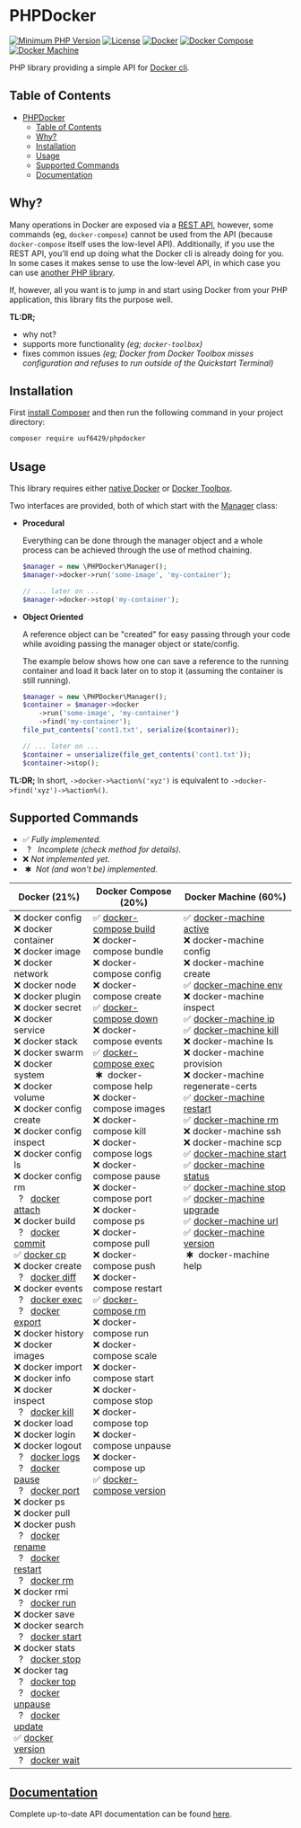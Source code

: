 <!-- This file is generated automatically and any changes will be overwritten! -->

# PHPDocker

[![Minimum PHP Version](https://img.shields.io/badge/php-%3E%3D%205.6-8892BF.svg)](https://php.net/)
[![License](https://img.shields.io/badge/license-MIT-blue.svg)](https://raw.githubusercontent.com/uuf6429/rune/master/LICENSE)
[![Docker](https://img.shields.io/badge/d-21%25-0db7ed.svg)](#supported-commands)
[![Docker Compose](https://img.shields.io/badge/c-20%25-0db7ed.svg)](#supported-commands)
[![Docker Machine](https://img.shields.io/badge/m-60%25-0db7ed.svg)](#supported-commands)

PHP library providing a simple API for [Docker cli](https://docs.docker.com/engine/reference/commandline/cli/).

## Table of Contents

- [PHPDocker](#phpdocker)
  - [Table of Contents](#table-of-contents)
  - [Why?](#why)
  - [Installation](#installation)
  - [Usage](#usage)
  - [Supported Commands](#supported-commands)
  - [Documentation](#documentation)

## Why?

Many operations in Docker are exposed via a [REST API](https://docs.docker.com/engine/api/latest/), however, some commands (eg, `docker-compose`) cannot be used from the API (because `docker-compose` itself uses the low-level API).
Additionally, if you use the REST API, you'll end up doing what the Docker cli is already doing for you.
In some cases it makes sense to use the low-level API, in which case you can use [another PHP library](https://github.com/docker-php/docker-php).

If, however, all you want is to jump in and start using Docker from your PHP application, this library fits the purpose well.

**TL:DR;**
- why not?
- supports more functionality _(eg; `docker-toolbox`)_
- fixes common issues _(eg; Docker from Docker Toolbox misses configuration and refuses to run outside of the Quickstart Terminal)_

## Installation

First [install Composer](https://getcomposer.org/download/) and then run the following command in your project directory:

```bash
composer require uuf6429/phpdocker
```

## Usage

This library requires either [native Docker](https://www.docker.com/community-edition#download) or [Docker Toolbox](https://docs.docker.com/toolbox/overview/).

Two interfaces are provided, both of which start with the [Manager](/DOCS.md#phpdockermanager) class:

- **Procedural**

  Everything can be done through the manager object and a whole process can be achieved through the use of method chaining.

  ```php
  $manager = new \PHPDocker\Manager();
  $manager->docker->run('some-image', 'my-container');

  // ... later on ...
  $manager->docker->stop('my-container');
  ```

- **Object Oriented**

  A reference object can be "created" for easy passing through your code while avoiding passing the manager object or state/config.

  The example below shows how one can save a reference to the running container and load it back later on to stop it (assuming the container is still running).

  ```php
  $manager = new \PHPDocker\Manager();
  $container = $manager->docker
      ->run('some-image', 'my-container')
      ->find('my-container');
  file_put_contents('cont1.txt', serialize($container));

  // ... later on ...
  $container = unserialize(file_get_contents('cont1.txt'));
  $container->stop();
  ```

**TL:DR;** In short, `->docker->%action%('xyz')` is equivalent to `->docker->find('xyz')->%action%()`.

## Supported Commands

- ✅ _Fully implemented._
- &nbsp;&nbsp;?&nbsp;&nbsp; _Incomplete (check method for details)._
- ❌ _Not implemented yet._
- &nbsp;✱&nbsp; _Not (and won't be) implemented._

<table>
    <thead>
<th>Docker (21%)</th><th>Docker Compose (20%)</th><th>Docker Machine (60%)</th>
    </thead><tbody>
        <tr>
            <td valign="top">
                ❌ docker config<br/>
                ❌ docker container<br/>
                ❌ docker image<br/>
                ❌ docker network<br/>
                ❌ docker node<br/>
                ❌ docker plugin<br/>
                ❌ docker secret<br/>
                ❌ docker service<br/>
                ❌ docker stack<br/>
                ❌ docker swarm<br/>
                ❌ docker system<br/>
                ❌ docker volume<br/>
                ❌ docker config create<br/>
                ❌ docker config inspect<br/>
                ❌ docker config ls<br/>
                ❌ docker config rm<br/>
                &nbsp;&nbsp;?&nbsp;&nbsp; <a href="/DOCS.md#dockerattach" title="Docker::attach">docker attach</a><br/>
                ❌ docker build<br/>
                &nbsp;&nbsp;?&nbsp;&nbsp; <a href="/DOCS.md#dockercommit" title="Docker::commit">docker commit</a><br/>
                ✅ <a href="/DOCS.md#dockercopy" title="Docker::copy">docker cp</a><br/>
                ❌ docker create<br/>
                &nbsp;&nbsp;?&nbsp;&nbsp; <a href="/DOCS.md#dockerdiff" title="Docker::diff">docker diff</a><br/>
                ❌ docker events<br/>
                &nbsp;&nbsp;?&nbsp;&nbsp; <a href="/DOCS.md#dockerexec" title="Docker::exec">docker exec</a><br/>
                &nbsp;&nbsp;?&nbsp;&nbsp; <a href="/DOCS.md#dockerexport" title="Docker::export">docker export</a><br/>
                ❌ docker history<br/>
                ❌ docker images<br/>
                ❌ docker import<br/>
                ❌ docker info<br/>
                ❌ docker inspect<br/>
                &nbsp;&nbsp;?&nbsp;&nbsp; <a href="/DOCS.md#dockerkill" title="Docker::kill">docker kill</a><br/>
                ❌ docker load<br/>
                ❌ docker login<br/>
                ❌ docker logout<br/>
                &nbsp;&nbsp;?&nbsp;&nbsp; <a href="/DOCS.md#dockerlogs" title="Docker::logs">docker logs</a><br/>
                &nbsp;&nbsp;?&nbsp;&nbsp; <a href="/DOCS.md#dockerpause" title="Docker::pause">docker pause</a><br/>
                &nbsp;&nbsp;?&nbsp;&nbsp; <a href="/DOCS.md#dockerport" title="Docker::port">docker port</a><br/>
                ❌ docker ps<br/>
                ❌ docker pull<br/>
                ❌ docker push<br/>
                &nbsp;&nbsp;?&nbsp;&nbsp; <a href="/DOCS.md#dockerrename" title="Docker::rename">docker rename</a><br/>
                &nbsp;&nbsp;?&nbsp;&nbsp; <a href="/DOCS.md#dockerrestart" title="Docker::restart">docker restart</a><br/>
                &nbsp;&nbsp;?&nbsp;&nbsp; <a href="/DOCS.md#dockerremove" title="Docker::remove">docker rm</a><br/>
                ❌ docker rmi<br/>
                &nbsp;&nbsp;?&nbsp;&nbsp; <a href="/DOCS.md#dockerrun" title="Docker::run">docker run</a><br/>
                ❌ docker save<br/>
                ❌ docker search<br/>
                &nbsp;&nbsp;?&nbsp;&nbsp; <a href="/DOCS.md#dockerstart" title="Docker::start">docker start</a><br/>
                ❌ docker stats<br/>
                &nbsp;&nbsp;?&nbsp;&nbsp; <a href="/DOCS.md#dockerstop" title="Docker::stop">docker stop</a><br/>
                ❌ docker tag<br/>
                &nbsp;&nbsp;?&nbsp;&nbsp; <a href="/DOCS.md#dockertop" title="Docker::top">docker top</a><br/>
                &nbsp;&nbsp;?&nbsp;&nbsp; <a href="/DOCS.md#dockerresume" title="Docker::resume">docker unpause</a><br/>
                &nbsp;&nbsp;?&nbsp;&nbsp; <a href="/DOCS.md#dockerupdate" title="Docker::update">docker update</a><br/>
                ✅ <a href="/DOCS.md#dockergetversion" title="Docker::getVersion">docker version</a><br/>
                &nbsp;&nbsp;?&nbsp;&nbsp; <a href="/DOCS.md#dockerwait" title="Docker::wait">docker wait</a><br/>
            </td>
            <td valign="top">
                ✅ <a href="/DOCS.md#composebuild" title="Compose::build">docker-compose build</a><br/>
                ❌ docker-compose bundle<br/>
                ❌ docker-compose config<br/>
                ❌ docker-compose create<br/>
                ✅ <a href="/DOCS.md#composedown" title="Compose::down">docker-compose down</a><br/>
                ❌ docker-compose events<br/>
                ✅ <a href="/DOCS.md#composeexecute" title="Compose::execute">docker-compose exec</a><br/>
                &nbsp;✱&nbsp; docker-compose help<br/>
                ❌ docker-compose images<br/>
                ❌ docker-compose kill<br/>
                ❌ docker-compose logs<br/>
                ❌ docker-compose pause<br/>
                ❌ docker-compose port<br/>
                ❌ docker-compose ps<br/>
                ❌ docker-compose pull<br/>
                ❌ docker-compose push<br/>
                ❌ docker-compose restart<br/>
                ✅ <a href="/DOCS.md#composeremove" title="Compose::remove">docker-compose rm</a><br/>
                ❌ docker-compose run<br/>
                ❌ docker-compose scale<br/>
                ❌ docker-compose start<br/>
                ❌ docker-compose stop<br/>
                ❌ docker-compose top<br/>
                ❌ docker-compose unpause<br/>
                ❌ docker-compose up<br/>
                ✅ <a href="/DOCS.md#composegetversion" title="Compose::getVersion">docker-compose version</a><br/>
            </td>
            <td valign="top">
                ✅ <a href="/DOCS.md#machinegetactive" title="Machine::getActive">docker-machine active</a><br/>
                ❌ docker-machine config<br/>
                ❌ docker-machine create<br/>
                ✅ <a href="/DOCS.md#machinegetenvvars" title="Machine::getEnvVars">docker-machine env</a><br/>
                ❌ docker-machine inspect<br/>
                ✅ <a href="/DOCS.md#machinegetips" title="Machine::getIPs">docker-machine ip</a><br/>
                ✅ <a href="/DOCS.md#machinekill" title="Machine::kill">docker-machine kill</a><br/>
                ❌ docker-machine ls<br/>
                ❌ docker-machine provision<br/>
                ❌ docker-machine regenerate-certs<br/>
                ✅ <a href="/DOCS.md#machinerestart" title="Machine::restart">docker-machine restart</a><br/>
                ✅ <a href="/DOCS.md#machineremove" title="Machine::remove">docker-machine rm</a><br/>
                ❌ docker-machine ssh<br/>
                ❌ docker-machine scp<br/>
                ✅ <a href="/DOCS.md#machinestart" title="Machine::start">docker-machine start</a><br/>
                ✅ <a href="/DOCS.md#machinegetstatus" title="Machine::getStatus">docker-machine status</a><br/>
                ✅ <a href="/DOCS.md#machinestop" title="Machine::stop">docker-machine stop</a><br/>
                ✅ <a href="/DOCS.md#machineupgrade" title="Machine::upgrade">docker-machine upgrade</a><br/>
                ✅ <a href="/DOCS.md#machinegeturl" title="Machine::getURL">docker-machine url</a><br/>
                ✅ <a href="/DOCS.md#machinegetversion" title="Machine::getVersion">docker-machine version</a><br/>
                &nbsp;✱&nbsp; docker-machine help<br/>
            </td>
        </tr>
    </tbody>
</table>

## [Documentation](/DOCS.md)

Complete up-to-date API documentation can be found [here](/DOCS.md).

